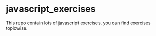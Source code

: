 # javascript_exercises
This repo contain lots of javascript exercises. you can find exercises topicwise.  
